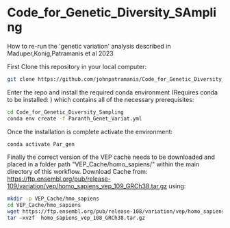 # Code_for_Genetic_Diversity_SAmpling

How to re-run the 'genetic variation' analysis described in Maduper,Konig,Patramanis et al 2023

First Clone this repository in your local computer:

```bash
git clone https://github.com/johnpatramanis/Code_for_Genetic_Diversity_Sampling.git
```

Enter the repo and install the required conda environment (Requires conda to be installed: ) which contains all of the necessary prerequisites:



```bash
cd Code_for_Genetic_Diversity_Sampling
conda env create -f Paranth_Genet_Variat.yml
```

Once the installation is complete activate the environment:

```bash
conda activate Par_gen
```

Finally the correct version of the VEP cache needs to be downloaded and placed in a folder path "VEP_Cache/homo_sapiens/" within the main directory of this workflow.
Download Cache from: https://ftp.ensembl.org/pub/release-109/variation/vep/homo_sapiens_vep_109_GRCh38.tar.gz using:

```bash
mkdir -p VEP_Cache/hmo_sapiens
cd VEP_Cache/hmo_sapiens
wget https://ftp.ensembl.org/pub/release-108/variation/vep/homo_sapiens_vep_108_GRCh38.tar.gz
tar –xvzf  homo_sapiens_vep_108_GRCh38.tar.gz
```
